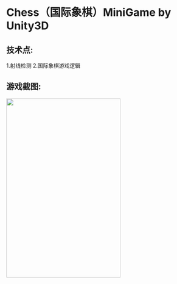 # Chess（国际象棋）MiniGame by Unity3D

## 技术点:

1.射线检测
2.国际象棋游戏逻辑

## 游戏截图:

<img src="https://github.com/1anc3r/Chess/tree/master/Screenshots/动图2.gif?raw=true" width = "300" height = "470" alt=""/>